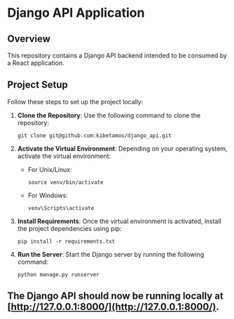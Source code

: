# Django API Application


## Overview
This repository contains a Django API backend intended to be consumed by a React application.

## Project Setup


Follow these steps to set up the project locally:

1. **Clone the Repository**: Use the following command to clone the repository:

    ```
    git clone git@github.com:kibetamos/django_api.git
    ```
2. **Activate the Virtual Environment**: Depending on your operating system, activate the virtual environment:
    - For Unix/Linux:
        ```
        source venv/bin/activate
        ```
    - For Windows:

        ```
        venv\Scripts\activate
        ```
3. **Install Requirements**: Once the virtual environment is activated, install the project dependencies using pip:
    ```
    pip install -r requirements.txt
    ```
4. **Run the Server**: Start the Django server by running the following command:
    ```
    python manage.py runserver
    ```
The Django API should now be running locally at [http://127.0.0.1:8000/](http://127.0.0.1:8000/).
---

